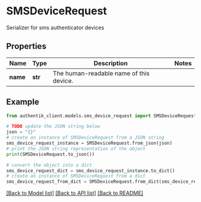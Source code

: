 # SMSDeviceRequest

Serializer for sms authenticator devices

## Properties

Name | Type | Description | Notes
------------ | ------------- | ------------- | -------------
**name** | **str** | The human-readable name of this device. | 

## Example

```python
from authentik_client.models.sms_device_request import SMSDeviceRequest

# TODO update the JSON string below
json = "{}"
# create an instance of SMSDeviceRequest from a JSON string
sms_device_request_instance = SMSDeviceRequest.from_json(json)
# print the JSON string representation of the object
print(SMSDeviceRequest.to_json())

# convert the object into a dict
sms_device_request_dict = sms_device_request_instance.to_dict()
# create an instance of SMSDeviceRequest from a dict
sms_device_request_from_dict = SMSDeviceRequest.from_dict(sms_device_request_dict)
```
[[Back to Model list]](../README.md#documentation-for-models) [[Back to API list]](../README.md#documentation-for-api-endpoints) [[Back to README]](../README.md)


